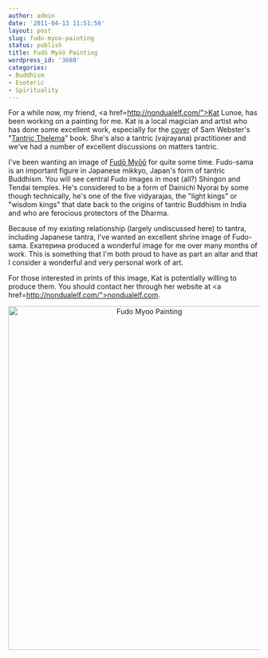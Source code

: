 ```yaml
---
author: admin
date: '2011-04-13 11:51:56'
layout: post
slug: fudo-myoo-painting
status: publish
title: Fudō Myōō Painting
wordpress_id: '3688'
categories:
- Buddhism
- Esoteric
- Spirituality
---
```

For a while now, my friend, <a href=http://nondualelf.com/">Kat Lunoe</a>, has been working on a painting for me. Kat is a local magician and artist who has done some excellent work, especially for the <a href="http://nondualelf.com/artwork/1875995_All_Beneficent_Ra_Hoor_Khuit.html">cover</a> of Sam Webster's "<a href="http://www.concrescent.net/book/tantric-thelema">Tantric Thelema</a>" book. She's also a tantric (vajrayana) practitioner and we've had a number of excellent discussions on matters tantric.

I've been wanting an image of <a href="http://www.shingon.org/deities/jusanbutsu/fudo.html">Fudō Myōō</a> for quite some time. Fudo-sama is an important figure in Japanese mikkyo, Japan's form of tantric Buddhism. You will see central Fudo images in most (all?) Shingon and Tendai temples. He's considered to be a form of Dainichi Nyorai by some though technically, he's one of the five vidyarajas, the "light kings" or "wisdom kings" that date back to the origins of tantric Buddhism in India and who are ferocious protectors of the Dharma.

Because of my existing relationship (largely undiscussed here) to tantra, including Japanese tantra, I've wanted an excellent shrine image of Fudo-sama. Екатерина produced a wonderful image for me over many months of work. This is something that I'm both proud to have as part an altar and that I consider a wonderful and very personal work of art.

For those interested in prints of this image, Kat is potentially willing to produce them. You should contact her through her website at <a href=http://nondualelf.com/">nondualelf.com</a>. 
<p style="text-align: center"><a href="http://www.flickr.com/photos/albill/5608189457/" title="Fudo Myoo Painting by albill, on Flickr"><img src="https://farm6.static.flickr.com/5228/5608189457_837c2fc229_o.jpg" width="550" height="688" alt="Fudo Myoo Painting"></a></p>
